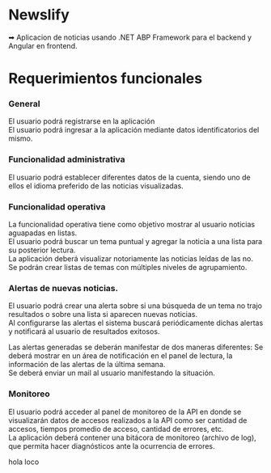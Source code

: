 # Newslify
➡ Aplicacion de noticias usando .NET ABP Framework para el backend y Angular en frontend. 

# Requerimientos funcionales

### General
El usuario podrá registrarse en la aplicación   
El usuario podrá ingresar a la aplicación mediante datos identificatorios del mismo.

### Funcionalidad administrativa
El usuario podrá establecer diferentes datos de la cuenta, siendo uno de ellos el idioma preferido de las noticias visualizadas.

### Funcionalidad operativa  
La funcionalidad operativa tiene como objetivo mostrar al usuario noticias aguapadas en listas.  
El usuario podrá buscar un tema puntual y agregar la noticia a una lista para su posterior lectura.  
La aplicación deberá visualizar notoriamente las noticias leídas de las no.   
Se podrán crear listas de temas con múltiples niveles de agrupamiento.   

### Alertas de nuevas noticias.
El usuario podrá crear una alerta sobre si una búsqueda de un tema no trajo resultados o sobre una lista si aparecen nuevas noticias.   
Al configurarse las alertas el sistema buscará periódicamente dichas alertas y notificará al usuario de resultados exitosos.

Las alertas generadas se deberán manifestar de dos maneras diferentes:
Se deberá mostrar en un área de notificación en el panel de lectura, la información de las alertas de la última semana.   
Se deberá enviar un mail al usuario manifestando la situación.

### Monitoreo
El usuario podrá acceder al panel de monitoreo de la API en donde se visualizarán datos de accesos realizados a la API como ser cantidad de accesos, tiempos promedio de acceso, cantidad de errores, etc.   
La aplicación deberá contener una bitácora de monitoreo (archivo de log), que permita hacer diagnósticos ante la ocurrencia de errores.

hola loco
